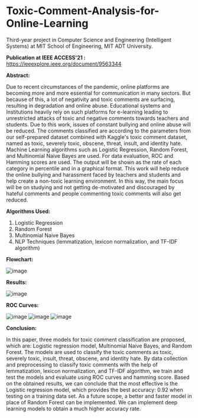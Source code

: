 # Toxic-Comment-Analysis-for-Online-Learning

Third-year project in Computer Science and Engineering (Intelligent Systems) at MIT School of Engineering, MIT ADT University.

**Publication at IEEE ACCESS'21 :** https://ieeexplore.ieee.org/document/9563344  

**Abstract:**

Due to recent circumstances of the pandemic, online platforms are becoming more and more essential for communication in many sectors. But because of this, a lot of negativity and toxic comments are surfacing, resulting in degradation and online abuse. Educational systems and Institutions heavily rely on such platforms for e-learning leading to unrestricted attacks of toxic and negative comments towards teachers and students. Due to this work, issues of constant bullying and online abuse will be reduced. The comments classified are according to the parameters from our self-prepared dataset combined with Kaggle's toxic comment dataset, named as toxic, severely toxic, obscene, threat, insult, and identity hate. Machine Learning algorithms such as Logistic Regression, Random Forest, and Multinomial Naive Bayes are used. For data evaluation, ROC and Hamming scores are used. The output will be shown as the rate of each category in percentile and in a graphical format. This work will help reduce the online bullying and harassment faced by teachers and students and help create a non-toxic learning environment. In this way, the main focus will be on studying and not getting de-motivated and discouraged by hateful comments and people commenting toxic comments will also get reduced.

**Algorithms Used:**
1. Logistic Regression
2. Random Forest
3. Multinomial Naive Bayes
4. NLP Techniques (lemmatization, lexicon normalization, and TF-IDF algorithm)

**Flowchart:**

![image](https://github.com/Manaswi-Vichare/Toxic-Comment-Analysis-for-Online-Learning/assets/83514527/ff2ba4f2-ce87-4a83-896d-89f5ec78a8e7)

**Results:**

![image](https://github.com/Manaswi-Vichare/Toxic-Comment-Analysis-for-Online-Learning/assets/83514527/cd6a109c-436e-4b78-ac01-bd8b398c8e0b)

**ROC Curves:**

![image](https://github.com/Manaswi-Vichare/Toxic-Comment-Analysis-for-Online-Learning/assets/83514527/bd46c098-86c7-452f-b968-6b186022ae7c) ![image](https://github.com/Manaswi-Vichare/Toxic-Comment-Analysis-for-Online-Learning/assets/83514527/3402cd25-128e-492a-8ca9-c20c83a6ee5c)
![image](https://github.com/Manaswi-Vichare/Toxic-Comment-Analysis-for-Online-Learning/assets/83514527/495c2737-1a04-4181-9ec2-e262f7701f94)

**Conclusion:**

In this paper, three models for toxic comment classification are proposed, which are: Logistic regression model, Multinomial Naive Bayes, and Random Forest. The models are used to classify the toxic comments as toxic, severely toxic, insult, threat, obscene, and identity hate. By data collection and preprocessing to classify toxic comments with the help of lemmatization, lexicon normalization, and TF-IDF algorithm, we train and test the models and evaluate using ROC curves and hamming score. Based on the obtained results, we can conclude that the most effective is the Logistic regression model, which provides the best accuracy: 0.92 when testing on a training data set. As a future scope, a better and faster model in place of Random Forest can be implemented. We can implement deep learning models to obtain a much higher accuracy rate. 
